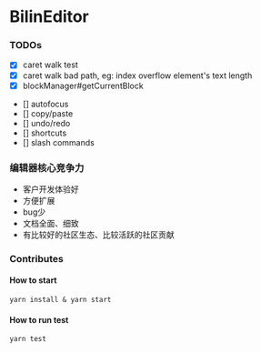 # BilinEditor

### TODOs
- [x] caret walk test
- [x] caret walk bad path, eg: index overflow element's text length
- [x] blockManager#getCurrentBlock
- [] autofocus
- [] copy/paste
- [] undo/redo
- [] shortcuts
- [] slash commands

### 编辑器核心竞争力
 - 客户开发体验好
 - 方便扩展
 - bug少
 - 文档全面、细致
 - 有比较好的社区生态、比较活跃的社区贡献

### Contributes
#### How to start
```shell
yarn install & yarn start
```

#### How to run test
```shell
yarn test
```
